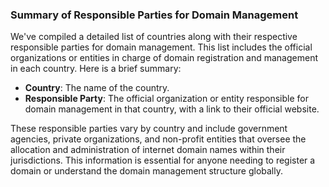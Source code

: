 ### Summary of Responsible Parties for Domain Management

We've compiled a detailed list of countries along with their respective responsible parties for domain management. This list includes the official organizations or entities in charge of domain registration and management in each country. Here is a brief summary:

- **Country**: The name of the country.
- **Responsible Party**: The official organization or entity responsible for domain management in that country, with a link to their official website.

These responsible parties vary by country and include government agencies, private organizations, and non-profit entities that oversee the allocation and administration of internet domain names within their jurisdictions. This information is essential for anyone needing to register a domain or understand the domain management structure globally.
